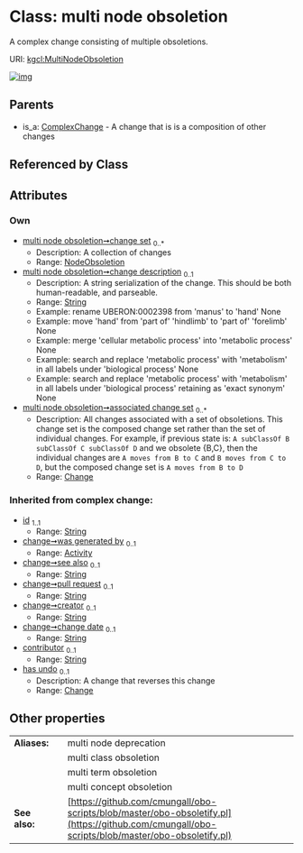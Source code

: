 
# Class: multi node obsoletion


A complex change consisting of multiple obsoletions.

URI: [kgcl:MultiNodeObsoletion](http://w3id.org/kgcl/MultiNodeObsoletion)


[![img](https://yuml.me/diagram/nofunky;dir:TB/class/[NodeObsoletion],[Change]<associated%20change%20set%200..*-++[MultiNodeObsoletion&#124;change_description:string%20%3F;id(i):string;see_also(i):string%20%3F;pull_request(i):string%20%3F;creator(i):string%20%3F;change_date(i):string%20%3F;contributor(i):string%20%3F],[NodeObsoletion]<change%20set%200..*-++[MultiNodeObsoletion],[ComplexChange]^-[MultiNodeObsoletion],[ComplexChange],[Change],[Activity])](https://yuml.me/diagram/nofunky;dir:TB/class/[NodeObsoletion],[Change]<associated%20change%20set%200..*-++[MultiNodeObsoletion&#124;change_description:string%20%3F;id(i):string;see_also(i):string%20%3F;pull_request(i):string%20%3F;creator(i):string%20%3F;change_date(i):string%20%3F;contributor(i):string%20%3F],[NodeObsoletion]<change%20set%200..*-++[MultiNodeObsoletion],[ComplexChange]^-[MultiNodeObsoletion],[ComplexChange],[Change],[Activity])

## Parents

 *  is_a: [ComplexChange](ComplexChange.md) - A change that is is a composition of other changes

## Referenced by Class


## Attributes


### Own

 * [multi node obsoletion➞change set](multi_node_obsoletion_change_set.md)  <sub>0..\*</sub>
     * Description: A collection of changes
     * Range: [NodeObsoletion](NodeObsoletion.md)
 * [multi node obsoletion➞change description](multi_node_obsoletion_change_description.md)  <sub>0..1</sub>
     * Description: A string serialization of the change. This should be both human-readable, and parseable.
     * Range: [String](types/String.md)
     * Example: rename UBERON:0002398 from 'manus' to 'hand' None
     * Example: move 'hand' from 'part of' 'hindlimb' to 'part of' 'forelimb' None
     * Example: merge 'cellular metabolic process' into 'metabolic process' None
     * Example: search and replace 'metabolic process' with 'metabolism' in all labels under 'biological process' None
     * Example: search and replace 'metabolic process' with 'metabolism' in all labels under 'biological process' retaining as 'exact synonym' None
 * [multi node obsoletion➞associated change set](multi_node_obsoletion_associated_change_set.md)  <sub>0..\*</sub>
     * Description: All changes associated with a set of obsoletions. This change set is the composed change set rather than the set of individual changes. For example, if previous state is:
  `A subClassOf B subClassOf C subClassOf D`
and we obsolete {B,C}, then the individual changes are `A moves from B to C` and `B moves from C to D`, but the composed change set is `A moves from B to D`
     * Range: [Change](Change.md)

### Inherited from complex change:

 * [id](id.md)  <sub>1..1</sub>
     * Range: [String](types/String.md)
 * [change➞was generated by](change_was_generated_by.md)  <sub>0..1</sub>
     * Range: [Activity](Activity.md)
 * [change➞see also](change_see_also.md)  <sub>0..1</sub>
     * Range: [String](types/String.md)
 * [change➞pull request](change_pull_request.md)  <sub>0..1</sub>
     * Range: [String](types/String.md)
 * [change➞creator](change_creator.md)  <sub>0..1</sub>
     * Range: [String](types/String.md)
 * [change➞change date](change_change_date.md)  <sub>0..1</sub>
     * Range: [String](types/String.md)
 * [contributor](contributor.md)  <sub>0..1</sub>
     * Range: [String](types/String.md)
 * [has undo](has_undo.md)  <sub>0..1</sub>
     * Description: A change that reverses this change
     * Range: [Change](Change.md)

## Other properties

|  |  |  |
| --- | --- | --- |
| **Aliases:** | | multi node deprecation |
|  | | multi class obsoletion |
|  | | multi term obsoletion |
|  | | multi concept obsoletion |
| **See also:** | | [https://github.com/cmungall/obo-scripts/blob/master/obo-obsoletify.pl](https://github.com/cmungall/obo-scripts/blob/master/obo-obsoletify.pl) |

